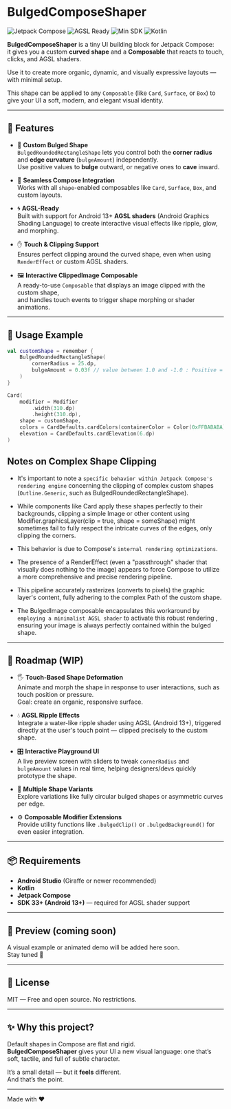 # BulgedComposeShaper 

![Jetpack Compose](https://img.shields.io/badge/Jetpack%20Compose-%2300C853.svg?style=for-the-badge&logo=android&logoColor=white)
![AGSL Ready](https://img.shields.io/badge/AGSL%20Shaders-Android%2013%2B-blueviolet?style=for-the-badge)
![Min SDK](https://img.shields.io/badge/minSDK-33+-orange?style=for-the-badge)
![Kotlin](https://img.shields.io/badge/Kotlin-%237F52FF.svg?style=for-the-badge&logo=kotlin&logoColor=white)


**BulgedComposeShaper** is a tiny UI building block for Jetpack Compose:  
it gives you a custom **curved shape** and a **Composable** that reacts to touch, clicks, and AGSL shaders.

Use it to create more organic, dynamic, and visually expressive layouts — with minimal setup.

This shape can be applied to any `Composable` (like `Card`, `Surface`, or `Box`) to give your UI a soft, modern, and elegant visual identity.

---

## 🚀 Features

- 🎯 **Custom Bulged Shape**  
  `BulgedRoundedRectangleShape` lets you control both the **corner radius** and **edge curvature** (`bulgeAmount`) independently.  
  Use positive values to **bulge** outward, or negative ones to **cave** inward.

- 🧩 **Seamless Compose Integration**  
  Works with all `shape`-enabled composables like `Card`, `Surface`, `Box`, and custom layouts.

- 🌀 **AGSL-Ready**  
  Built with support for Android 13+ **AGSL shaders** (Android Graphics Shading Language) to create interactive visual effects like ripple, glow, and morphing.

- ✋ **Touch & Clipping Support**  
  Ensures perfect clipping around the curved shape, even when using `RenderEffect` or custom AGSL shaders.

- 🖼️ **Interactive ClippedImage Composable**  
  A ready-to-use `Composable` that displays an image clipped with the custom shape,  
  and handles touch events to trigger shape morphing or shader animations.  

---

## 🧪 Usage Example

```kotlin
val customShape = remember {
    BulgedRoundedRectangleShape(
        cornerRadius = 25.dp,
        bulgeAmount = 0.03f // value between 1.0 and -1.0 : Positive = bulge, Negative = cave   
    )
}

Card(
    modifier = Modifier
        .width(310.dp)
        .height(310.dp),
    shape = customShape,
    colors = CardDefaults.cardColors(containerColor = Color(0xFFBABABA)),
    elevation = CardDefaults.cardElevation(6.dp)
)
```

## Notes on Complex Shape Clipping

 - It's important to note a `specific behavior within Jetpack Compose's rendering engine` concerning the clipping of complex custom shapes (`Outline.Generic`, such as BulgedRoundedRectangleShape).
   
 - While components like Card apply these shapes perfectly to their backgrounds, clipping a simple Image or other content using Modifier.graphicsLayer(clip = true, shape = someShape) might sometimes fail to fully respect the intricate curves of the edges, only clipping the corners.

 - This behavior is due to Compose's `internal rendering optimizations`.

 - The presence of a RenderEffect (even a "passthrough" shader that visually does nothing to the image) appears to force Compose to utilize a more comprehensive and precise rendering pipeline.

 - This pipeline accurately rasterizes (converts to pixels) the graphic layer's content, fully adhering to the complex Path of the custom shape.
   
 - The BulgedImage composable encapsulates this workaround by `employing a minimalist AGSL shader` to activate this robust rendering , ensuring your image is always perfectly contained within the bulged shape.

---

## 🔮 Roadmap (WIP)

- 🖐️ **Touch-Based Shape Deformation**  
  Animate and morph the shape in response to user interactions, such as touch position or pressure.  
  Goal: create an organic, responsive surface.

- 💧 **AGSL Ripple Effects**  
  Integrate a water-like ripple shader using AGSL (Android 13+), triggered directly at the user's touch point — clipped precisely to the custom shape.

- 🎛️ **Interactive Playground UI**  
  A live preview screen with sliders to tweak `cornerRadius` and `bulgeAmount` values in real time, helping designers/devs quickly prototype the shape.

- 🎨 **Multiple Shape Variants**  
  Explore variations like fully circular bulged shapes or asymmetric curves per edge.

- ⚙️ **Composable Modifier Extensions**  
  Provide utility functions like `.bulgedClip()` or `.bulgedBackground()` for even easier integration.

---

## 📦 Requirements

- **Android Studio** (Giraffe or newer recommended)  
- **Kotlin**  
- **Jetpack Compose**  
- **SDK 33+ (Android 13+)** — required for AGSL shader support

---

## 📸 Preview (coming soon)

A visual example or animated demo will be added here soon.  
Stay tuned 👀

---

## 📜 License

MIT — Free and open source. No restrictions.

---

## ✨ Why this project?

Default shapes in Compose are flat and rigid.  
**BulgedComposeShaper** gives your UI a new visual language: one that’s soft, tactile, and full of subtle character.

It’s a small detail — but it **feels** different.  
And that’s the point.

---

Made with ❤️
